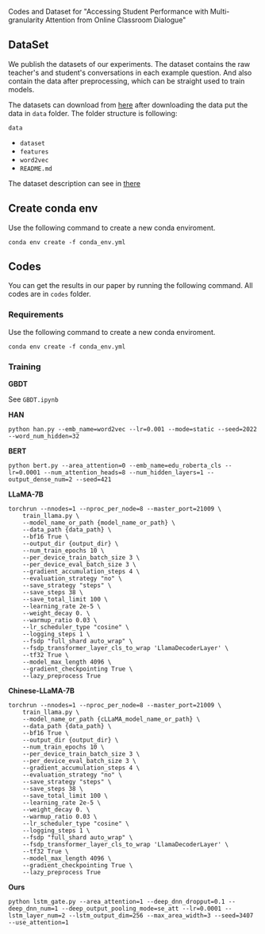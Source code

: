 Codes and Dataset for "Accessing Student Performance with Multi-granularity Attention from Online Classroom Dialogue"

## DataSet

We publish the datasets of our experiments. The dataset contains the raw teacher's and student's conversations in each example question. And also contain the data after preprocessing, which can be straight used to train models.

The datasets can download from [here](https://drive.google.com/drive/folders/1o4FqtRsmWMq80adqC9eFu6A0cfpXTIac?usp=sharing) after downloading the data put the data in `data` folder. The folder structure is following:

`data`

- `dataset`
- `features`
- `word2vec`
- `README.md`

The dataset description can see in [there](data/README.md)

## Create conda env

Use the following command to create a new conda enviroment.

`conda env create -f conda_env.yml`

## Codes

You can get the results in our paper by running the following command. All codes are in `codes` folder.

### Requirements

Use the following command to create a new conda enviroment.

`conda env create -f conda_env.yml`

### Training

**GBDT**

See `GBDT.ipynb`

**HAN**

```shell
python han.py --emb_name=word2vec --lr=0.001 --mode=static --seed=2022 --word_num_hidden=32
```

**BERT**

```shell
python bert.py --area_attention=0 --emb_name=edu_roberta_cls --lr=0.0001 --num_attention_heads=8 --num_hidden_layers=1 --output_dense_num=2 --seed=421
```

**LLaMA-7B**

```shell
torchrun --nnodes=1 --nproc_per_node=8 --master_port=21009 \
    train_llama.py \
    --model_name_or_path {model_name_or_path} \
    --data_path {data_path} \
    --bf16 True \
    --output_dir {output_dir} \
    --num_train_epochs 10 \
    --per_device_train_batch_size 3 \
    --per_device_eval_batch_size 3 \
    --gradient_accumulation_steps 4 \
    --evaluation_strategy "no" \
    --save_strategy "steps" \
    --save_steps 38 \
    --save_total_limit 100 \
    --learning_rate 2e-5 \
    --weight_decay 0. \
    --warmup_ratio 0.03 \
    --lr_scheduler_type "cosine" \
    --logging_steps 1 \
    --fsdp "full_shard auto_wrap" \
    --fsdp_transformer_layer_cls_to_wrap 'LlamaDecoderLayer' \
    --tf32 True \
    --model_max_length 4096 \
    --gradient_checkpointing True \
    --lazy_preprocess True
```

**Chinese-LLaMA-7B**

```shell
torchrun --nnodes=1 --nproc_per_node=8 --master_port=21009 \
    train_llama.py \
    --model_name_or_path {cLLaMA_model_name_or_path} \
    --data_path {data_path} \
    --bf16 True \
    --output_dir {output_dir} \
    --num_train_epochs 10 \
    --per_device_train_batch_size 3 \
    --per_device_eval_batch_size 3 \
    --gradient_accumulation_steps 4 \
    --evaluation_strategy "no" \
    --save_strategy "steps" \
    --save_steps 38 \
    --save_total_limit 100 \
    --learning_rate 2e-5 \
    --weight_decay 0. \
    --warmup_ratio 0.03 \
    --lr_scheduler_type "cosine" \
    --logging_steps 1 \
    --fsdp "full_shard auto_wrap" \
    --fsdp_transformer_layer_cls_to_wrap 'LlamaDecoderLayer' \
    --tf32 True \
    --model_max_length 4096 \
    --gradient_checkpointing True \
    --lazy_preprocess True
```

**Ours**

```shell
python lstm_gate.py --area_attention=1 --deep_dnn_dropput=0.1 --deep_dnn_num=1 --deep_output_pooling_mode=se_att --lr=0.0001 --lstm_layer_num=2 --lstm_output_dim=256 --max_area_width=3 --seed=3407 --use_attention=1
```
